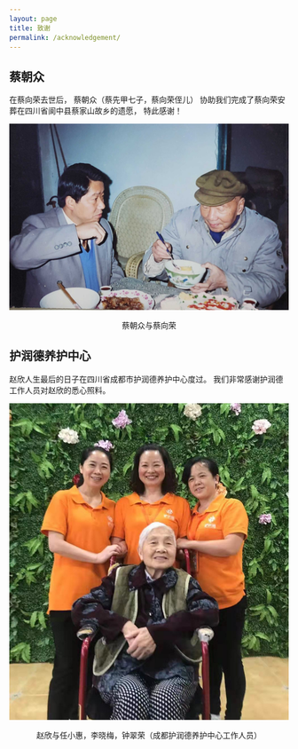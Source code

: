 ```yaml
---
layout: page
title: 致谢
permalink: /acknowledgement/
---
```


## 蔡朝众

在蔡向荣去世后，
蔡朝众（蔡先甲七子，蔡向荣侄儿）
协助我们完成了蔡向荣安葬在四川省阆中县蔡家山故乡的遗愿，
特此感谢！

<div class="photo">
<p><img src="/assets/acknowledgement/cai-chaozhong.jpg" alt="蔡朝众与蔡向荣"/></p>
<center>蔡朝众与蔡向荣</center>
</div>

## 护润德养护中心

赵欣人生最后的日子在四川省成都市护润德养护中心度过。
我们非常感谢护润德工作人员对赵欣的悉心照料。

<div class="photo">
<p><img src="/assets/acknowledgement/hurunde.jpg" alt="赵欣在护润德养护中心"/></p>
<center>赵欣与任小惠，李晓梅，钟翠荣（成都护润德养护中心工作人员）</center>
</div>

